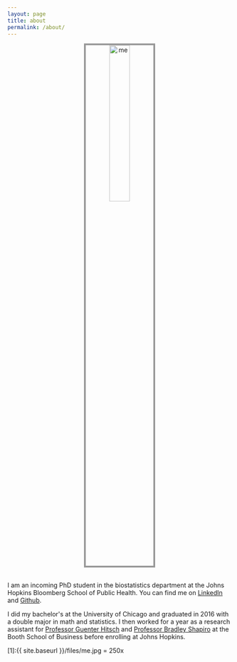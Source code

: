 ```yaml
---
layout: page
title: about
permalink: /about/
---
```


<center><img src="{{ site.baseurl }}/files/me.jpg" alt="me" style="width: 30%; border: #999 4px solid"/></center>

<br>

I am an incoming PhD student in the biostatistics department at the Johns Hopkins Bloomberg School of Public Health. You can find me on [LinkedIn](https://linkedin.com/in/albertokuo) and [Github](https://github.com/albertkuo). 

I did my bachelor's at the University of Chicago and graduated in 2016 with a double major in math and statistics. I then worked for a year as a research assistant for [Professor Guenter Hitsch](https://www.chicagobooth.edu/faculty/directory/h/gunter-j-hitsch) and [Professor Bradley Shapiro](https://www.chicagobooth.edu/faculty/directory/s/bradley-shapiro) at the Booth School of Business before enrolling at Johns Hopkins. 

[1]:{{ site.baseurl }}/files/me.jpg = 250x 
